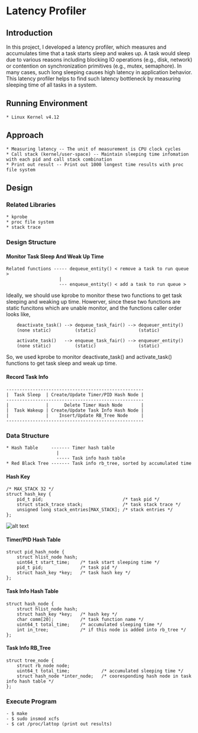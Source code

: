 # Latency Profiler

## Introduction
In this project, I developed a latency profiler, which measures and accumulates time that a task starts sleep and wakes up. A task would sleep due to various reasons including blocking IO operations (e.g., disk, network) or contention on synchronization primitives (e.g., mutex, semaphore). In many cases, such long sleeping causes high latency in application behavior. This latency profiler helps to find such latency bottleneck by measuring sleeping time of all tasks in a system.

## Running Environment
    * Linux Kernel v4.12

## Approach
    * Measuring latency -- The unit of measurement is CPU clock cycles
    * Call stack (kernel/user-space) -- Maintain sleeping time infomation with each pid and call stack combination
    * Print out result -- Print out 1000 longest time results with proc file system

## Design
### Related Libraries
	* kprobe
	* proc file system
	* stack trace
### Design Structure
#### Monitor Task Sleep And Weak Up Time
    Related functions ----- dequeue_entity() < remove a task to run queue >
                        |
                        --- enqueue_entity() < add a task to run queue >
Ideally, we should use kprobe to monitor these two functions to get task sleeping and weaking up time.
Howerver, since these two functions are static funcitons which are unable monitor, and the functions caller order looks like,

        deactivate_task() --> dequeue_task_fair() --> dequeuer_entity()
        (none static)         (static)                (static)

        activate_task()   --> enqueue_task_fair() --> enqueuer_entity()
        (none static)         (static)                (static)

So, we used kprobe to monitor deactivate_task() and activate_task() functions to get task sleep and weak up time.

#### Record Task Info
    ----------------------------------------------------
    |  Task Sleep  | Create/Update Timer/PID Hash Node |
    ----------------------------------------------------
    |              |      Delete Timer Hash Node       |
    |  Task Wakeup | Create/Update Task Info Hash Node |
    |              |    Insert/Update RB_Tree Node     |
    ----------------------------------------------------

### Data Structure
    * Hash Table     ------- Timer hash table
                       |
                       ----- Task info hash table
    * Red Black Tree ------- Task info rb_tree, sorted by accumulated time 
#### Hash Key
    /* MAX_STACK 32 */
    struct hash_key {
        pid_t pid;                              /* task pid */
        struct stack_trace stack;               /* task stack trace */
        unsigned long stack_entries[MAX_STACK]; /* stack entries */
    };

![alt text](https://github.com/RandallDW/Latency_Profiler/blob/master/blank_diagram.png "hash_key blank diagram")
#### Timer/PID Hash Table
    struct pid_hash_node {
        struct hlist_node hash; 
        uint64_t start_time;    /* task start sleeping time */
        pid_t pid;              /* task pid */
        struct hash_key *key;   /* task hash key */
    };
#### Task Info Hash Table
    struct hash_node {
        struct hlist_node hash;
        struct hash_key *key;   /* hash key */
        char comm[20];          /* task function name */
        uint64_t total_time;    /* accumulated sleeping time */
        int in_tree;            /* if this node is added into rb_tree */
    };
#### Task Info RB_Tree
    struct tree_node {
        struct rb_node node;
        uint64_t total_time;            /* accumulated sleeping time */
        struct hash_node *inter_node;   /* cooresponding hash node in task info hash table */
    };

### Execute Program
    - $ make
    - $ sudo insmod xcfs
    - $ cat /proc/lattop (print out results)
